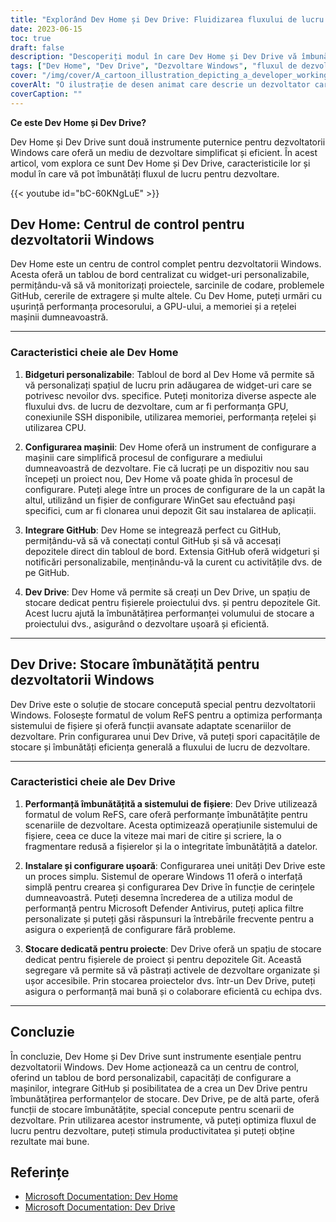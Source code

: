 ```yaml
---
title: "Explorând Dev Home și Dev Drive: Fluidizarea fluxului de lucru pentru dezvoltarea Windows"
date: 2023-06-15
toc: true
draft: false
description: "Descoperiți modul în care Dev Home și Dev Drive vă îmbunătățesc fluxul de lucru de dezvoltare Windows cu widget-uri personalizabile, configurarea mașinii, integrarea GitHub și stocarea optimizată."
tags: ["Dev Home", "Dev Drive", "Dezvoltare Windows", "fluxul de dezvoltare", "widget-uri personalizabile", "configurația mașinii", "Integrarea GitHub", "stocare optimizată", "Dezvoltatorii Windows", "flux de lucru simplificat", "gestionarea codului", "monitorizarea proiectului", "optimizarea stocării", "instrumente de dezvoltare", "productivitatea dezvoltatorilor", "Mediu Windows", "Formatul de volum ReFS", "optimizarea performanțelor", "performanța sistemului de fișiere", "Depozite GitHub", "soluție de stocare", "Windows 11", "gestionarea stocării", "colaborare eficientă", "active de dezvoltare", "instrumente de productivitate", "Documente de dezvoltare Windows", "eficiența dezvoltării", "optimizarea fluxului de lucru", "Mediu de dezvoltare Windows"]
cover: "/img/cover/A_cartoon_illustration_depicting_a_developer_working.png"
coverAlt: "O ilustrație de desen animat care descrie un dezvoltator care lucrează într-un mediu simplificat și eficient cu instrumentele Dev Home și Dev Drive."
coverCaption: ""
---
```


**Ce este Dev Home și Dev Drive?**

Dev Home și Dev Drive sunt două instrumente puternice pentru dezvoltatorii Windows care oferă un mediu de dezvoltare simplificat și eficient. În acest articol, vom explora ce sunt Dev Home și Dev Drive, caracteristicile lor și modul în care vă pot îmbunătăți fluxul de lucru pentru dezvoltare.

{{< youtube id="bC-60KNgLuE" >}}

## Dev Home: Centrul de control pentru dezvoltatorii Windows

Dev Home este un centru de control complet pentru dezvoltatorii Windows. Acesta oferă un tablou de bord centralizat cu widget-uri personalizabile, permițându-vă să vă monitorizați proiectele, sarcinile de codare, problemele GitHub, cererile de extragere și multe altele. Cu Dev Home, puteți urmări cu ușurință performanța procesorului, a GPU-ului, a memoriei și a rețelei mașinii dumneavoastră.

______

### Caracteristici cheie ale Dev Home

1. **Bidgeturi personalizabile**: Tabloul de bord al Dev Home vă permite să vă personalizați spațiul de lucru prin adăugarea de widget-uri care se potrivesc nevoilor dvs. specifice. Puteți monitoriza diverse aspecte ale fluxului dvs. de lucru de dezvoltare, cum ar fi performanța GPU, conexiunile SSH disponibile, utilizarea memoriei, performanța rețelei și utilizarea CPU.

2. **Configurarea mașinii**: Dev Home oferă un instrument de configurare a mașinii care simplifică procesul de configurare a mediului dumneavoastră de dezvoltare. Fie că lucrați pe un dispozitiv nou sau începeți un proiect nou, Dev Home vă poate ghida în procesul de configurare. Puteți alege între un proces de configurare de la un capăt la altul, utilizând un fișier de configurare WinGet sau efectuând pași specifici, cum ar fi clonarea unui depozit Git sau instalarea de aplicații.

3. **Integrare GitHub**: Dev Home se integrează perfect cu GitHub, permițându-vă să vă conectați contul GitHub și să vă accesați depozitele direct din tabloul de bord. Extensia GitHub oferă widgeturi și notificări personalizabile, menținându-vă la curent cu activitățile dvs. de pe GitHub.

4. **Dev Drive**: Dev Home vă permite să creați un Dev Drive, un spațiu de stocare dedicat pentru fișierele proiectului dvs. și pentru depozitele Git. Acest lucru ajută la îmbunătățirea performanței volumului de stocare a proiectului dvs., asigurând o dezvoltare ușoară și eficientă.

______

## Dev Drive: Stocare îmbunătățită pentru dezvoltatorii Windows

Dev Drive este o soluție de stocare concepută special pentru dezvoltatorii Windows. Folosește formatul de volum ReFS pentru a optimiza performanța sistemului de fișiere și oferă funcții avansate adaptate scenariilor de dezvoltare. Prin configurarea unui Dev Drive, vă puteți spori capacitățile de stocare și îmbunătăți eficiența generală a fluxului de lucru de dezvoltare.

______

### Caracteristici cheie ale Dev Drive

1. **Performanță îmbunătățită a sistemului de fișiere**: Dev Drive utilizează formatul de volum ReFS, care oferă performanțe îmbunătățite pentru scenariile de dezvoltare. Acesta optimizează operațiunile sistemului de fișiere, ceea ce duce la viteze mai mari de citire și scriere, la o fragmentare redusă a fișierelor și la o integritate îmbunătățită a datelor.

2. **Instalare și configurare ușoară**: Configurarea unei unități Dev Drive este un proces simplu. Sistemul de operare Windows 11 oferă o interfață simplă pentru crearea și configurarea Dev Drive în funcție de cerințele dumneavoastră. Puteți desemna încrederea de a utiliza modul de performanță pentru Microsoft Defender Antivirus, puteți aplica filtre personalizate și puteți găsi răspunsuri la întrebările frecvente pentru a asigura o experiență de configurare fără probleme.

3. **Stocare dedicată pentru proiecte**: Dev Drive oferă un spațiu de stocare dedicat pentru fișierele de proiect și pentru depozitele Git. Această segregare vă permite să vă păstrați activele de dezvoltare organizate și ușor accesibile. Prin stocarea proiectelor dvs. într-un Dev Drive, puteți asigura o performanță mai bună și o colaborare eficientă cu echipa dvs.

______

## Concluzie

În concluzie, Dev Home și Dev Drive sunt instrumente esențiale pentru dezvoltatorii Windows. Dev Home acționează ca un centru de control, oferind un tablou de bord personalizabil, capacități de configurare a mașinilor, integrare GitHub și posibilitatea de a crea un Dev Drive pentru îmbunătățirea performanțelor de stocare. Dev Drive, pe de altă parte, oferă funcții de stocare îmbunătățite, special concepute pentru scenarii de dezvoltare. Prin utilizarea acestor instrumente, vă puteți optimiza fluxul de lucru pentru dezvoltare, puteți stimula productivitatea și puteți obține rezultate mai bune.

## Referințe
- [Microsoft Documentation: Dev Home](https://learn.microsoft.com/en-us/windows/dev-home/?WT.mc_id=windows-c9-niner)
- [Microsoft Documentation: Dev Drive](https://learn.microsoft.com/en-us/windows/dev-drive/?WT.mc_id=windows-c9-niner)

